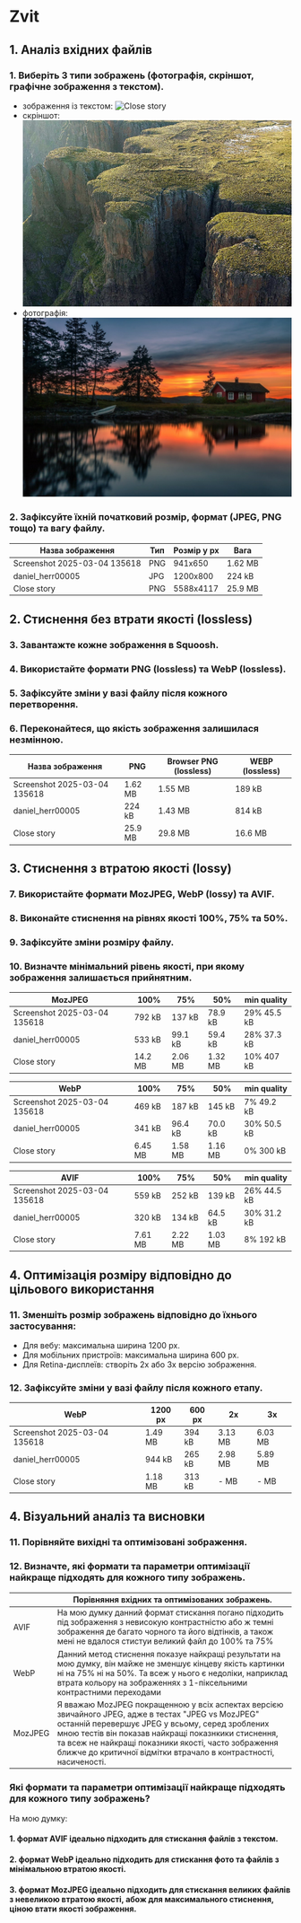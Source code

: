 # Zvit
## 1. Аналіз вхідних файлів
### 1.	Виберіть 3 типи зображень (фотографія, скріншот, графічне зображення з текстом).
- зображення із текстом:
![Close story](https://github.com/AndriiDrahniew/UI-UX_Design/blob/main/workshop_1/pictures/Close%20story.png)
- скріншот:
![Screenshot 2025-03-04 135618](https://github.com/AndriiDrahniew/UI-UX_Design/blob/main/workshop_1/pictures/Screenshot%202025-03-04%20135618.png)
- фотографія:
![herr00005](https://github.com/AndriiDrahniew/UI-UX_Design/blob/main/workshop_1/pictures/daniel_herr00005.jpg)
### 2.	Зафіксуйте їхній початковий розмір, формат (JPEG, PNG тощо) та вагу файлу.
|Назва зображення              |    Тип   | Розмір у px | Вага    |
|------------------------------|----------|-------------|---------|
| Screenshot 2025-03-04 135618 |  PNG     | 941x650     | 1.62 MB |
| daniel_herr00005             |  JPG     | 1200x800    | 224 kB  |
| Close story                  |  PNG     | 5588x4117   | 25.9 MB |

## 2. Стиснення без втрати якості (lossless)
### 3.  Завантажте кожне зображення в Squoosh.
### 4.  Використайте формати PNG (lossless) та WebP (lossless).
### 5.  Зафіксуйте зміни у вазі файлу після кожного перетворення.
### 6.  Переконайтеся, що якість зображення залишилася незмінною.

|Назва зображення              |     PNG     | Browser PNG (lossless) | WEBP (lossless) |
|------------------------------|-------------|------------------------|-----------------|
| Screenshot 2025-03-04 135618 |  1.62 MB    |         1.55 MB        |     189 kB      |
| daniel_herr00005             |  224 kB     |         1.43 MB        |     814 kB      |
| Close story                  |  25.9 MB    |         29.8 MB        |     16.6 MB     |

## 3. Стиснення з втратою якості (lossy)
### 7.  Використайте формати MozJPEG, WebP (lossy) та AVIF.
### 8.  Виконайте стиснення на рівнях якості 100%, 75% та 50%.
### 9.  Зафіксуйте зміни розміру файлу.
### 10. Визначте мінімальний рівень якості, при якому зображення залишається прийнятним.

|    MozJPEG                   |    100%   |    75%    |  50%   | min quality    |
|------------------------------|-----------|-----------|--------|----------------|
| Screenshot 2025-03-04 135618 |  792 kB   |  137 kB   | 78.9 kB| 29% 45.5 kB    |
| daniel_herr00005             |  533 kB   |  99.1 kB  | 59.4 kB| 28% 37.3 kB    |
| Close story                  |  14.2 MB  |  2.06 MB  | 1.32 MB| 10% 407 kB     |

|      WebP                    |    100%   |    75%    |  50%   | min quality    |
|------------------------------|-----------|-----------|--------|----------------|
| Screenshot 2025-03-04 135618 |  469 kB   |  187 kB   | 145 kB |    7% 49.2 kB  |
| daniel_herr00005             |  341 kB   |  96.4 kB  | 70.0 kB|    30% 50.5 kB |
| Close story                  |  6.45 MB  |  1.58 MB  | 1.16 MB|    0% 300 kB   |

|      AVIF                    |    100%   |    75%    |  50%   | min quality    |
|------------------------------|-----------|-----------|--------|----------------|
| Screenshot 2025-03-04 135618 |  559 kB   |  252 kB   | 139 kB |    26% 44.5 kB |
| daniel_herr00005             |  320 kB   |  134 kB   | 64.5 kB|    30% 31.2 kB |
| Close story                  |  7.61 MB  |  2.22 MB  | 1.03 MB|    8% 192 kB   |

## 4. Оптимізація розміру відповідно до цільового використання
### 11. Зменшіть розмір зображень відповідно до їхнього застосування:
- Для вебу: максимальна ширина 1200 px.
- Для мобільних пристроїв: максимальна ширина 600 px.
- Для Retina-дисплеїв: створіть 2x або 3x версію зображення.
### 12. Зафіксуйте зміни у вазі файлу після кожного етапу.
|             WebP             |  1200 px  |   600 px  |   2x   |    3x    |
|------------------------------|-----------|-----------|--------|----------|
| Screenshot 2025-03-04 135618 |  1.49 MB  |  394 kB   | 3.13 MB|  6.03 MB |
| daniel_herr00005             |  944 kB   |  265 kB   | 2.98 MB|  5.89 MB |
| Close story                  |  1.18 MB  |  313 kB   | -  MB  |  -  MB   |

## 4. Візуальний аналіз та висновки
### 11.  Порівняйте вихідні та оптимізовані зображення.
### 12.  Визначте, які формати та параметри оптимізації найкраще підходять для кожного типу зображень.

|                  |                                                                                                                                         Порівняння вхідних та оптимізованих зображень.                                                                                                                                                     |
|------------------|--------------------------------------------------------------------------------------------------------------------------------------------------------------------------------------------------------------------------------------------------------------------------------------------------------------------------------------------|
|      AVIF        | На мою думку данний формат стискання погано підходить під зображення з невисокую контрастністю або ж темні зображення де багато чорного та його відтінків, а також мені не вдалося стистуи великий файл до 100% та 75%                                                                                                                     |
|      WebP        | Данний метод стиснення показуе найкращі результати на мою думку, він майже не зменшує кінцеву якість картинки ні на 75% ні на 50%. Та всеж у нього є недоліки, наприклад втрата кольору на зображеннях з 1-піксельними контрастними переходами                                                                                             |
|    MozJPEG       | Я вважаю MozJPEG покращенною у всіх аспектах версією звичайного JPEG, адже в тестах "JPEG vs MozJPEG" останній перевершує JPEG у всьому, серед зроблених мною тестів він показав найкращі показнкики стиснення, та всеж не найкращі показники якості, часто зображення ближче до критичної відмітки втрачало в контрастності, насиченості. |

###  Які формати та параметри оптимізації найкраще підходять для кожного типу зображень?
На мою думку: 
#### 1. формат AVIF ідеально підходить для стискання файлів з текстом.
#### 2. формат WebP ідеально підходить для стискання фото та файлів з мінімальною втратою якості.
#### 3. формат MozJPEG ідеально підходить для стискання великих файлів з невеликою втратою якості, абож для максимального стиснення, ціною втати якості зображення.
